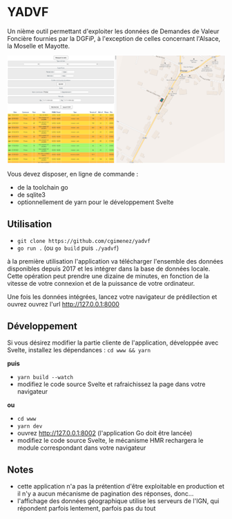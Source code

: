# YADVF

Un nième outil permettant d'exploiter les données de Demandes de Valeur Foncière fournies par la DGFiP, à l'exception de celles concernant l'Alsace, la Moselle et Mayotte.

![image](screenshot.png)

Vous devez disposer, en ligne de commande :

- de la toolchain go
- de sqlite3
- optionnellement de yarn pour le développement Svelte

## Utilisation

- `git clone https://github.com/cgimenez/yadvf`
- `go run .` (ou `go build` puis `./yadvf`)

à la première utilisation l'application va télécharger l'ensemble des données disponibles depuis 2017 et les intégrer dans la base de données locale. Cette opération peut prendre une dizaine de minutes, en fonction de la vitesse de votre connexion et de la puissance de votre ordinateur.

Une fois les données intégrées, lancez votre navigateur de prédilection et ouvrez ouvrez l'url
http://127.0.0.1:8000

## Développement

Si vous désirez modifier la partie cliente de l'application, développée avec Svelte,
installez les dépendances : `cd www && yarn`

**puis**

- `yarn build --watch`
- modifiez le code source Svelte et rafraichissez la page dans votre navigateur

**ou**

- `cd www`
- `yarn dev`
- ouvrez http://127.0.0.1:8002 (l'application Go doit être lancée)
- modifiez le code source Svelte, le mécanisme HMR rechargera le module correspondant dans votre navigateur

## Notes

- cette application n'a pas la prétention d'être exploitable en production et il n'y a aucun mécanisme de pagination des réponses, donc...
- l'affichage des données géographique utilise les serveurs de l'IGN, qui répondent parfois lentement, parfois pas du tout
